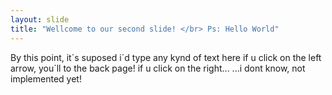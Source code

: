 ```yaml
---
layout: slide
title: "Wellcome to our second slide! </br> Ps: Hello World"
---
```

  By this point, it´s suposed i´d type any kynd of text here
if u click on the left arrow, you´ll to the back page!
if u click on the right...
   ...i dont know, not implemented yet!
